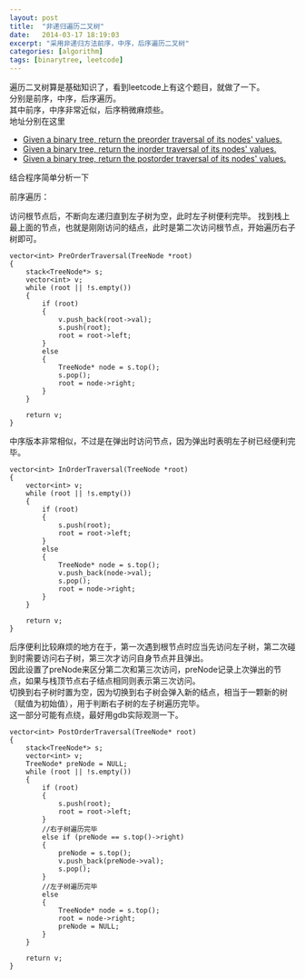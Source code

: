 ```yaml
---
layout: post
title:  "非递归遍历二叉树"
date:   2014-03-17 18:19:03
excerpt: "采用非递归方法前序，中序，后序遍历二叉树"
categories: [algorithm]
tags: [binarytree, leetcode]
---
```


遍历二叉树算是基础知识了，看到leetcode上有这个题目，就做了一下。  
分别是前序，中序，后序遍历。  
其中前序，中序非常近似，后序稍微麻烦些。  
地址分别在这里

* [Given a binary tree, return the preorder traversal of its nodes' values.](http://oj.leetcode.com/problems/binary-tree-preorder-traversal/)
* [Given a binary tree, return the inorder traversal of its nodes' values.](http://oj.leetcode.com/problems/binary-tree-inorder-traversal/)
* [Given a binary tree, return the postorder traversal of its nodes' values.](http://oj.leetcode.com/problems/binary-tree-postorder-traversal/)


结合程序简单分析一下

<!--more-->

前序遍历：  

访问根节点后，不断向左递归直到左子树为空，此时左子树便利完毕。
找到栈上最上面的节点，也就是刚刚访问的结点，此时是第二次访问根节点，开始遍历右子树即可。

```
vector<int> PreOrderTraversal(TreeNode *root)
{
    stack<TreeNode*> s;
    vector<int> v;
    while (root || !s.empty())
    {
        if (root)
        {
            v.push_back(root->val);
            s.push(root);
            root = root->left;
        }
        else
        {
            TreeNode* node = s.top();
            s.pop();
            root = node->right;
        }
    }

    return v;
}
```

中序版本非常相似，不过是在弹出时访问节点，因为弹出时表明左子树已经便利完毕。

```
vector<int> InOrderTraversal(TreeNode *root)
{
    vector<int> v;
    while (root || !s.empty())
    {
        if (root)
        {
            s.push(root);
            root = root->left;
        }
        else
        {
            TreeNode* node = s.top();
            v.push_back(node->val);
            s.pop();
            root = node->right;
        }
    }

    return v;
}
```

后序便利比较麻烦的地方在于，第一次遇到根节点时应当先访问左子树，第二次碰到时需要访问右子树，第三次才访问自身节点并且弹出。  
因此设置了preNode来区分第二次和第三次访问，preNode记录上次弹出的节点，如果与栈顶节点右子结点相同则表示第三次访问。  
切换到右子树时置为空，因为切换到右子树会弹入新的结点，相当于一颗新的树（赋值为初始值），用于判断右子树的左子树遍历完毕。  
这一部分可能有点绕，最好用gdb实际观测一下。  

```
vector<int> PostOrderTraversal(TreeNode* root)
{
    stack<TreeNode*> s;
    vector<int> v;
    TreeNode* preNode = NULL;
    while (root || !s.empty())
    {
        if (root)
        {
            s.push(root);
            root = root->left;
        }
        //右子树遍历完毕
        else if (preNode == s.top()->right)
        {
            preNode = s.top();
            v.push_back(preNode->val);
            s.pop();
        }
        //左子树遍历完毕
        else
        {
            TreeNode* node = s.top();
            root = node->right;
            preNode = NULL;
        }
    }

    return v;
}
```
